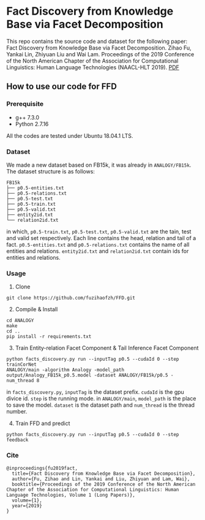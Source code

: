 # Fact Discovery from Knowledge Base via Facet Decomposition
This repo contains the source code and dataset for the following paper:
Fact Discovery from Knowledge Base via Facet Decomposition. Zihao Fu, Yankai Lin, Zhiyuan Liu and Wai Lam. Proceedings of the 2019 Conference of the North American Chapter of the Association for Computational Linguistics: Human Language Technologies (NAACL-HLT 2019). [PDF](https://arxiv.org/abs/1904.09540)

## How to use our code for FFD

### Prerequisite
- g++ 7.3.0
- Python 2.7.16

All the codes are tested under Ubuntu 18.04.1 LTS.

### Dataset
We made a new dataset based on FB15k, it was already in `ANALOGY/FB15k`. The dataset structure is as follows:

    FB15k
    ├── p0.5-entities.txt
    ├── p0.5-relations.txt 
    ├── p0.5-test.txt
    ├── p0.5-train.txt
    ├── p0.5-valid.txt
    ├── entity2id.txt
    └── relation2id.txt

in which, `p0.5-train.txt`, `p0.5-test.txt`, `p0.5-valid.txt` are the tain, test and valid set respectively. Each line contains the head, relation and tail of a fact. `p0.5-entities.txt` and `p0.5-relations.txt` contains the name of all entities and relations. `entity2id.txt` and `relation2id.txt` contain ids for entities and relations.



### Usage
1. Clone
```
git clone https://github.com/fuzihaofzh/FFD.git
```

2. Compile & Install
```
cd ANALOGY
make
cd ..
pip install -r requirements.txt
```

3. Train Entity-relation Facet Component & Tail Inference Facet Component
```
python facts_discovery.py run --inputTag p0.5 --cudaId 0 --step trainCorNet
ANALOGY/main -algorithm Analogy -model_path output/Analogy_FB15k_p0.5.model -dataset ANALOGY/FB15k/p0.5 -num_thread 8
```
in `facts_discovery.py`, `inputTag` is the dataset prefix. `cudaId` is the gpu divice id.  `step` is the running mode.
in `ANALOGY/main`, `model_path` is the place to save the model. `dataset` is the dataset path and `num_thread` is the thread number.

4. Train FFD and predict
```
python facts_discovery.py run --inputTag p0.5 --cudaId 0 --step feedback
```


### Cite

    @inproceedings{fu2019fact,
      title={Fact Discovery from Knowledge Base via Facet Decomposition},
      author={Fu, Zihao and Lin, Yankai and Liu, Zhiyuan and Lam, Wai},
      booktitle={Proceedings of the 2019 Conference of the North American Chapter of the Association for Computational Linguistics: Human Language Technologies, Volume 1 (Long Papers)},
      volume={1},
      year={2019}
    }






